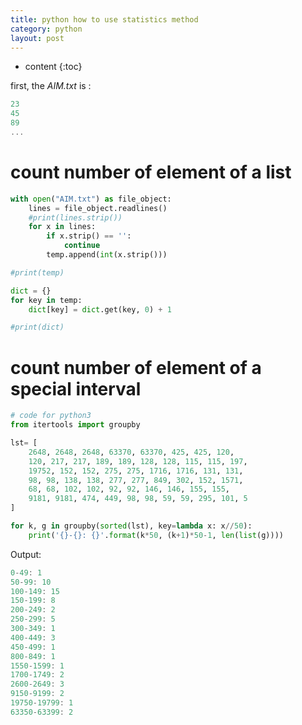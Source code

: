 ```yaml
---
title: python how to use statistics method 
category: python
layout: post
---
```

* content
{:toc}

first, the _AIM.txt_ is :
```c
23
45
89
...
```

# count number of element of a list

```python
with open("AIM.txt") as file_object:
	lines = file_object.readlines()
	#print(lines.strip())
	for x in lines:
		if x.strip() == '':
			continue
		temp.append(int(x.strip()))

#print(temp)

dict = {}
for key in temp:
	dict[key] = dict.get(key, 0) + 1

#print(dict)

```

# count number of element of a special interval

```python
# code for python3
from itertools import groupby

lst= [
    2648, 2648, 2648, 63370, 63370, 425, 425, 120,
    120, 217, 217, 189, 189, 128, 128, 115, 115, 197,
    19752, 152, 152, 275, 275, 1716, 1716, 131, 131,
    98, 98, 138, 138, 277, 277, 849, 302, 152, 1571,
    68, 68, 102, 102, 92, 92, 146, 146, 155, 155,
    9181, 9181, 474, 449, 98, 98, 59, 59, 295, 101, 5
]

for k, g in groupby(sorted(lst), key=lambda x: x//50):
    print('{}-{}: {}'.format(k*50, (k+1)*50-1, len(list(g))))

```

Output:

```c
0-49: 1
50-99: 10
100-149: 15
150-199: 8
200-249: 2
250-299: 5
300-349: 1
400-449: 3
450-499: 1
800-849: 1
1550-1599: 1
1700-1749: 2
2600-2649: 3
9150-9199: 2
19750-19799: 1
63350-63399: 2
```
